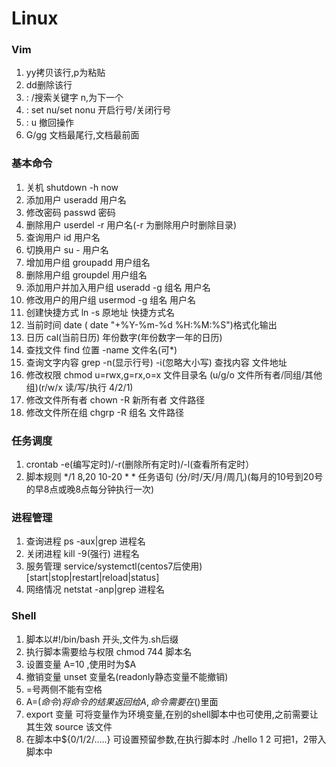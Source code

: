 # Linux

### Vim
1. yy拷贝该行,p为粘贴
2. dd删除该行
3. : /搜索关键字 n,为下一个
4. : set nu/set nonu   开启行号/关闭行号
5. : u 撤回操作
6. G/gg 文档最尾行,文档最前面

### 基本命令
1. 关机 shutdown -h now
2. 添加用户 useradd 用户名
3. 修改密码 passwd 密码
4. 删除用户 userdel -r 用户名(-r 为删除用户时删除目录)
5. 查询用户 id 用户名
6. 切换用户 su - 用户名
7. 增加用户组 groupadd 用户组名
8. 删除用户组 groupdel 用户组名
9. 添加用户并加入用户组 useradd -g 组名 用户名
10. 修改用户的用户组 usermod -g 组名 用户名
11. 创建快捷方式 ln -s 原地址 快捷方式名
12. 当前时间 date ( date "+%Y-%m-%d %H:%M:%S")格式化输出
13. 日历 cal(当前日历) 年份数字(年份数字一年的日历)
14. 查找文件 find 位置 -name 文件名(可*)
15. 查询文字内容 grep -n(显示行号) -i(忽略大小写) 查找内容 文件地址
16. 修改权限 chmod u=rwx,g=rx,o=x 文件目录名 (u/g/o 文件所有者/同组/其他组)(r/w/x 读/写/执行 4/2/1)
17. 修改文件所有者  chown -R 新所有者 文件路径     
18. 修改文件所在组 chgrp -R 组名 文件路径


### 任务调度
1. crontab -e(编写定时)/-r(删除所有定时)/-l(查看所有定时）
2. 脚本规则 */1 8,20 10-20 * * 任务语句 (分/时/天/月/周几)(每月的10号到20号的早8点或晚8点每分钟执行一次)

### 进程管理
1. 查询进程 ps -aux|grep 进程名
2. 关闭进程 kill -9(强行) 进程名
3. 服务管理 service/systemctl(centos7后使用) [start|stop|restart|reload|status]
4. 网络情况 netstat -anp|grep 进程名

### Shell
1. 脚本以#!/bin/bash 开头,文件为.sh后缀
2. 执行脚本需要给与权限 chmod 744 脚本名
3. 设置变量 A=10 ,使用时为$A
4. 撤销变量 unset 变量名(readonly静态变量不能撤销)
5. =号两侧不能有空格
6. A=$(命令) 将命令的结果返回给A,命令需要在$()里面
7. export 变量    可将变量作为环境变量,在别的shell脚本中也可使用,之前需要让其生效 source 该文件
8. 在脚本中${0/1/2/.....} 可设置预留参数,在执行脚本时 ./hello 1 2 可把1，2带入脚本中
